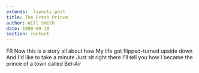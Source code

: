 ```yaml
---
extends: _layouts.post
title: The Fresh Prince
author: Will Smith
date: 1990-09-10
section: content
---
```


FR
Now this is a story all about how
My life got flipped-turned upside down
And I'd like to take a minute
Just sit right there
I'll tell you how I became the prince of a town called Bel-Air